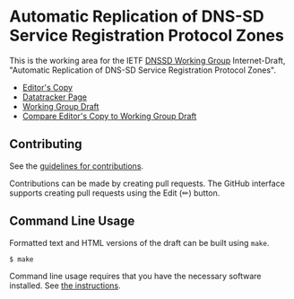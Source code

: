 # Automatic Replication of DNS-SD Service Registration Protocol Zones

This is the working area for the IETF [DNSSD Working Group](https://datatracker.ietf.org/wg/dnssd/documents/) Internet-Draft, "Automatic Replication of DNS-SD Service Registration Protocol Zones".

* [Editor's Copy](https://dnssd-wg.github.io/draft-ietf-dnssd-srp-replication/#go.draft-ietf-dnssd-srp-replication.html)
* [Datatracker Page](https://datatracker.ietf.org/doc/draft-ietf-dnssd-srp-replication)
* [Working Group Draft](https://datatracker.ietf.org/doc/html/draft-ietf-dnssd-srp-replication)
* [Compare Editor's Copy to Working Group Draft](https://dnssd-wg.github.io/draft-ietf-dnssd-srp-replication/#go.draft-ietf-dnssd-srp-replication.diff)


## Contributing

See the
[guidelines for contributions](https://github.com/dnssd-wg/draft-ietf-dnssd-srp-replication/blob/main/CONTRIBUTING.md).

Contributions can be made by creating pull requests.
The GitHub interface supports creating pull requests using the Edit (✏) button.


## Command Line Usage

Formatted text and HTML versions of the draft can be built using `make`.

```sh
$ make
```

Command line usage requires that you have the necessary software installed.  See
[the instructions](https://github.com/martinthomson/i-d-template/blob/main/doc/SETUP.md).

